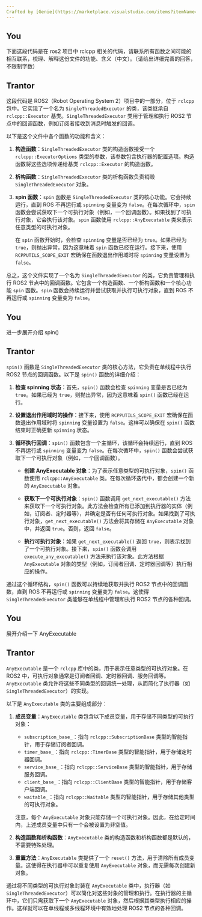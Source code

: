 ```yaml
---
Crafted by [Genie](https://marketplace.visualstudio.com/items?itemName=genieai.chatgpt-vscode)
---
```


## You

下面这段代码是在 ros2 项目中 rclcpp 相关的代码，请联系所有函数之间可能的相互联系，梳理、解释这份文件的功能、含义（中文）。（请给出详细完善的回答，不限制字数）

## Trantor

这段代码是 ROS2（Robot Operating System 2）项目中的一部分，位于 `rclcpp` 包中。它实现了一个名为 `SingleThreadedExecutor` 的类，该类继承自 `rclcpp::Executor` 基类。`SingleThreadedExecutor` 类用于管理和执行 ROS2 节点中的回调函数，例如订阅者接收到消息时触发的回调。

以下是这个文件中各个函数的功能和含义：

1. **构造函数**：`SingleThreadedExecutor` 类的构造函数接受一个 `rclcpp::ExecutorOptions` 类型的参数，该参数包含执行器的配置选项。构造函数将这些选项传递给基类 `rclcpp::Executor` 的构造函数。

2. **析构函数**：`SingleThreadedExecutor` 类的析构函数负责销毁 `SingleThreadedExecutor` 对象。

3. **spin 函数**：`spin` 函数是 `SingleThreadedExecutor` 类的核心功能。它会持续运行，直到 ROS 不再运行或 `spinning` 变量变为 `false`。在每次循环中，`spin` 函数会尝试获取下一个可执行对象（例如，一个回调函数）。如果找到了可执行对象，它会执行该对象。`spin` 函数使用 `rclcpp::AnyExecutable` 类来表示任意类型的可执行对象。

   在 `spin` 函数开始时，会检查 `spinning` 变量是否已经为 `true`。如果已经为 `true`，则抛出异常，因为这意味着 `spin` 函数已经在运行。接下来，使用 `RCPPUTILS_SCOPE_EXIT` 宏确保在函数退出作用域时将 `spinning` 变量设置为 `false`。

总之，这个文件实现了一个名为 `SingleThreadedExecutor` 的类，它负责管理和执行 ROS2 节点中的回调函数。它包含一个构造函数、一个析构函数和一个核心功能 `spin` 函数。`spin` 函数会持续运行并尝试获取并执行可执行对象，直到 ROS 不再运行或 `spinning` 变量变为 `false`。

## You

进一步展开介绍 spin()

## Trantor

`spin()` 函数是 `SingleThreadedExecutor` 类的核心方法，它负责在单线程中执行 ROS2 节点的回调函数。以下是 `spin()` 函数的详细介绍：

1. **检查 spinning 状态**：首先，`spin()` 函数会检查 `spinning` 变量是否已经为 `true`。如果已经为 `true`，则抛出异常，因为这意味着 `spin()` 函数已经在运行。

2. **设置退出作用域时的操作**：接下来，使用 `RCPPUTILS_SCOPE_EXIT` 宏确保在函数退出作用域时将 `spinning` 变量设置为 `false`。这样可以确保在 `spin()` 函数结束时正确更新 `spinning` 状态。

3. **循环执行回调**：`spin()` 函数包含一个主循环，该循环会持续运行，直到 ROS 不再运行或 `spinning` 变量变为 `false`。在每次循环中，`spin()` 函数会尝试获取下一个可执行对象（例如，一个回调函数）。

   - **创建 AnyExecutable 对象**：为了表示任意类型的可执行对象，`spin()` 函数使用 `rclcpp::AnyExecutable` 类。在每次循环迭代中，都会创建一个新的 `AnyExecutable` 对象。

   - **获取下一个可执行对象**：`spin()` 函数调用 `get_next_executable()` 方法来获取下一个可执行对象。此方法会检查所有已添加到执行器的实体（例如，订阅者、定时器等），并确定是否有任何可执行对象。如果找到了可执行对象，`get_next_executable()` 方法会将其存储在 `AnyExecutable` 对象中，并返回 `true`。否则，返回 `false`。

   - **执行可执行对象**：如果 `get_next_executable()` 返回 `true`，则表示找到了一个可执行对象。接下来，`spin()` 函数会调用 `execute_any_executable()` 方法来执行该对象。此方法根据 `AnyExecutable` 对象的类型（例如，订阅者回调、定时器回调等）执行相应的操作。

通过这个循环结构，`spin()` 函数可以持续地获取并执行 ROS2 节点中的回调函数，直到 ROS 不再运行或 `spinning` 变量变为 `false`。这使得 `SingleThreadedExecutor` 类能够在单线程中管理和执行 ROS2 节点的各种回调。

## You

展开介绍一下 AnyExecutable

## Trantor

`AnyExecutable` 是一个 `rclcpp` 库中的类，用于表示任意类型的可执行对象。在 ROS2 中，可执行对象通常是订阅者回调、定时器回调、服务回调等。`AnyExecutable` 类允许将这些不同类型的回调统一处理，从而简化了执行器（如 `SingleThreadedExecutor`）的实现。

以下是 `AnyExecutable` 类的主要组成部分：

1. **成员变量**：`AnyExecutable` 类包含以下成员变量，用于存储不同类型的可执行对象：

   - `subscription_base_`：指向 `rclcpp::SubscriptionBase` 类型的智能指针，用于存储订阅者回调。
   - `timer_base_`：指向 `rclcpp::TimerBase` 类型的智能指针，用于存储定时器回调。
   - `service_base_`：指向 `rclcpp::ServiceBase` 类型的智能指针，用于存储服务回调。
   - `client_base_`：指向 `rclcpp::ClientBase` 类型的智能指针，用于存储客户端回调。
   - `waitable_`：指向 `rclcpp::Waitable` 类型的智能指针，用于存储其他类型的可执行对象。

   注意，每个 `AnyExecutable` 对象只能存储一个可执行对象。因此，在给定时间内，上述成员变量中只有一个会被设置为非空值。

2. **构造函数和析构函数**：`AnyExecutable` 类的构造函数和析构函数都是默认的，不需要特殊处理。

3. **重置方法**：`AnyExecutable` 类提供了一个 `reset()` 方法，用于清除所有成员变量。这使得在执行器中可以重复使用 `AnyExecutable` 对象，而无需每次创建新对象。

通过将不同类型的可执行对象封装在 `AnyExecutable` 类中，执行器（如 `SingleThreadedExecutor`）可以简化对这些对象的管理和执行。在执行器的主循环中，它们只需获取下一个 `AnyExecutable` 对象，然后根据其类型执行相应的操作。这样就可以在单线程或多线程环境中有效地处理 ROS2 节点的各种回调。
